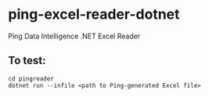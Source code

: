 # ping-excel-reader-dotnet
Ping Data Intelligence .NET Excel Reader

## To test:
```
cd pingreader
dotnet run --infile <path to Ping-generated Excel file>
```